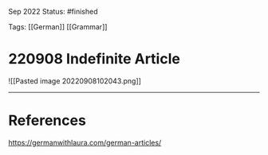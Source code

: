 Sep 2022
Status: #finished 

Tags: [[German]] [[Grammar]]

# 220908 Indefinite Article
![[Pasted image 20220908102043.png]]



---
# References
https://germanwithlaura.com/german-articles/